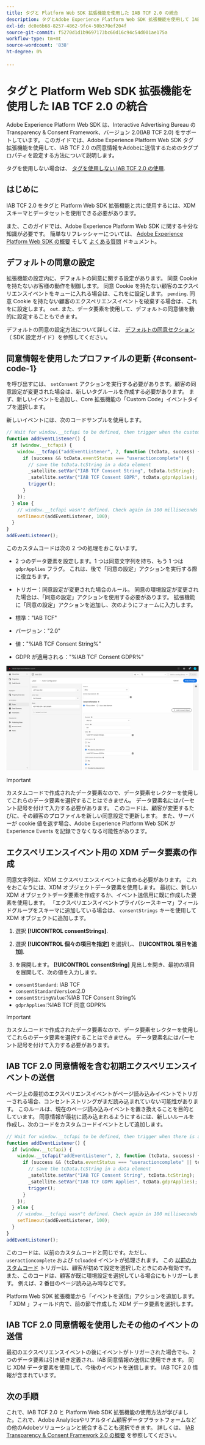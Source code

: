 ```yaml
---
title: タグと Platform Web SDK 拡張機能を使用した IAB TCF 2.0 の統合
description: タグとAdobe Experience Platform Web SDK 拡張機能を使用して IAB TCF 2.0 同意を設定する方法について説明します。
exl-id: dc0e6b68-8257-4862-9fc4-50b370ef204f
source-git-commit: f5270d1d1b9697173bc60d16c94c54d001ae175a
workflow-type: tm+mt
source-wordcount: '838'
ht-degree: 0%

---
```


# タグと Platform Web SDK 拡張機能を使用した IAB TCF 2.0 の統合

Adobe Experience Platform Web SDK は、Interactive Advertising Bureau の Transparency &amp; Consent Framework、バージョン 2.0(IAB TCF 2.0) をサポートしています。 このガイドでは、Adobe Experience Platform Web SDK タグ拡張機能を使用して、IAB TCF 2.0 の同意情報をAdobeに送信するためのタグプロパティを設定する方法について説明します。

タグを使用しない場合は、 [タグを使用しない IAB TCF 2.0 の使用](./without-launch.md).

## はじめに

IAB TCF 2.0 をタグと Platform Web SDK 拡張機能と共に使用するには、XDM スキーマとデータセットを使用できる必要があります。

また、このガイドでは、Adobe Experience Platform Web SDK に関する十分な知識が必要です。 簡単なリフレッシャーについては、 [Adobe Experience Platform Web SDK の概要](../../home.md) そして [よくある質問](../../web-sdk-faq.md) ドキュメント。

## デフォルトの同意の設定

拡張機能の設定内に、デフォルトの同意に関する設定があります。 同意 Cookie を持たないお客様の動作を制御します。 同意 Cookie を持たない顧客のエクスペリエンスイベントをキューに入れる場合は、これをに設定します。 `pending`. 同意 Cookie を持たない顧客のエクスペリエンスイベントを破棄する場合は、これをに設定します。 `out`. また、データ要素を使用して、デフォルトの同意値を動的に設定することもできます。

デフォルトの同意の設定方法について詳しくは、 [デフォルトの同意セクション](../../fundamentals/configuring-the-sdk.md#default-consent) （ SDK 設定ガイド）を参照してください。

## 同意情報を使用したプロファイルの更新 {#consent-code-1}

を呼び出すには、 `setConsent` アクションを実行する必要があります。顧客の同意設定が変更された場合は、新しいタグルールを作成する必要があります。 まず、新しいイベントを追加し、Core 拡張機能の「Custom Code」イベントタイプを選択します。

新しいイベントには、次のコードサンプルを使用します。

```javascript
// Wait for window.__tcfapi to be defined, then trigger when the customer has completed their consent and preferences.
function addEventListener() {
  if (window.__tcfapi) {
    window.__tcfapi("addEventListener", 2, function (tcData, success) {
      if (success && tcData.eventStatus === "useractioncomplete") {
        // save the tcData.tcString in a data element
        _satellite.setVar("IAB TCF Consent String", tcData.tcString);
        _satellite.setVar("IAB TCF Consent GDPR", tcData.gdprApplies);
        trigger();
      }
    });
  } else {
    // window.__tcfapi wasn't defined. Check again in 100 milliseconds
    setTimeout(addEventListener, 100);
  }
}
addEventListener();
```

このカスタムコードは次の 2 つの処理をおこないます。

* 2 つのデータ要素を設定します。1 つは同意文字列を持ち、もう 1 つは `gdprApplies` フラグ。 これは、後で「同意の設定」アクションを実行する際に役立ちます。

* トリガー：同意設定が変更された場合のルール。 同意の環境設定が変更された場合は、「同意の設定」アクションを使用する必要があります。 拡張機能に「同意の設定」アクションを追加し、次のようにフォームに入力します。

* 標準：&quot;IAB TCF&quot;
* バージョン：&quot;2.0&quot;
* 値：&quot;%IAB TCF Consent String%&quot;
* GDPR が適用される：&quot;%IAB TCF Consent GDPR%&quot;

![IAB Set Consent Action](../../assets/consent/iab-tcf/with-launch/iab-action.png)

>[!IMPORTANT]
>
>カスタムコードで作成されたデータ要素なので、データ要素セレクターを使用してこれらのデータ要素を選択することはできません。 データ要素名にはパーセント記号を付けて入力する必要があります。 このコードは、顧客が変更するたびに、その顧客のプロファイルを新しい同意設定で更新します。 また、サーバーが cookie 値を返す場合、Adobe Experience Platform Web SDK が Experience Events を記録できなくなる可能性があります。

## エクスペリエンスイベント用の XDM データ要素の作成

同意文字列は、XDM エクスペリエンスイベントに含める必要があります。 これをおこなうには、XDM オブジェクトデータ要素を使用します。 最初に、新しい XDM オブジェクトデータ要素を作成するか、イベント送信用に既に作成した要素を使用します。 「エクスペリエンスイベントプライバシースキーマ」フィールドグループをスキーマに追加している場合は、 `consentStrings` キーを使用して XDM オブジェクトに追加します。

1. 選択 **[!UICONTROL consentStrings]**.

1. 選択 **[!UICONTROL 個々の項目を指定]** を選択し、 **[!UICONTROL 項目を追加]**.

1. を展開します。 **[!UICONTROL consentString]** 見出しを開き、最初の項目を展開して、次の値を入力します。

* `consentStandard`: IAB TCF
* `consentStandardVersion`:2.0
* `consentStringValue`:%IAB TCF Consent String%
* `gdprApplies`:%IAB TCF 同意 GDPR%

>[!IMPORTANT]
>
>カスタムコードで作成されたデータ要素なので、データ要素セレクターを使用してこれらのデータ要素を選択することはできません。 データ要素名にはパーセント記号を付けて入力する必要があります。

## IAB TCF 2.0 同意情報を含む初期エクスペリエンスイベントの送信

ページ上の最初のエクスペリエンスイベントがページ読み込みイベントでトリガーされる場合、コンセントストリングがまだ読み込まれていない可能性があります。 このルールは、現在のページ読み込みイベントを置き換えることを目的としています。 同意情報が最初に読み込まれるようにするには、新しいルールを作成し、次のコードをカスタムコードイベントとして追加します。

```javascript
// Wait for window.__tcfapi to be defined, then trigger when there is a consent string
function addEventListener() {
  if (window.__tcfapi) {
    window.__tcfapi("addEventListener", 2, function (tcData, success) {
      if (success && (tcData.eventStatus === "useractioncomplete" || tcData.eventStatus === "tcloaded")) {
        // save the tcData.tcString in a data element
        _satellite.setVar("IAB TCF Consent String", tcData.tcString);
        _satellite.setVar("IAB TCF GDPR Applies", tcData.gdprApplies);
        trigger();
      }
    });
  } else {
    // window.__tcfapi wasn"t defined. Check again in 100 milliseconds
    setTimeout(addEventListener, 100);
  }
}
addEventListener();
```

このコードは、以前のカスタムコードと同じです。ただし、 `useractioncomplete` および `tcloaded` イベントが処理されます。 この [以前のカスタムコード](#consent-code-1) トリガーは、顧客が初めて設定を選択したときにのみ有効です。 また、このコードは、顧客が既に環境設定を選択している場合にもトリガーします。 例えば、2 番目のページ読み込み時などです。

Platform Web SDK 拡張機能から「イベントを送信」アクションを追加します。 「 XDM 」フィールド内で、前の節で作成した XDM データ要素を選択します。

## IAB TCF 2.0 同意情報を使用したその他のイベントの送信

最初のエクスペリエンスイベントの後にイベントがトリガーされた場合でも、2 つのデータ要素は引き続き定義され、IAB 同意情報の送信に使用できます。 同じ XDM データ要素を使用して、今後のイベントを送信します。 IAB TCF 2.0 情報が含まれています。

## 次の手順

これで、IAB TCF 2.0 と Platform Web SDK 拡張機能の使用方法が学びました。これで、Adobe Analyticsやリアルタイム顧客データプラットフォームなどの他のAdobeソリューションと統合することも選択できます。 詳しくは、 [IAB Transparency &amp; Consent Framework 2.0 の概要](./overview.md) を参照してください。
